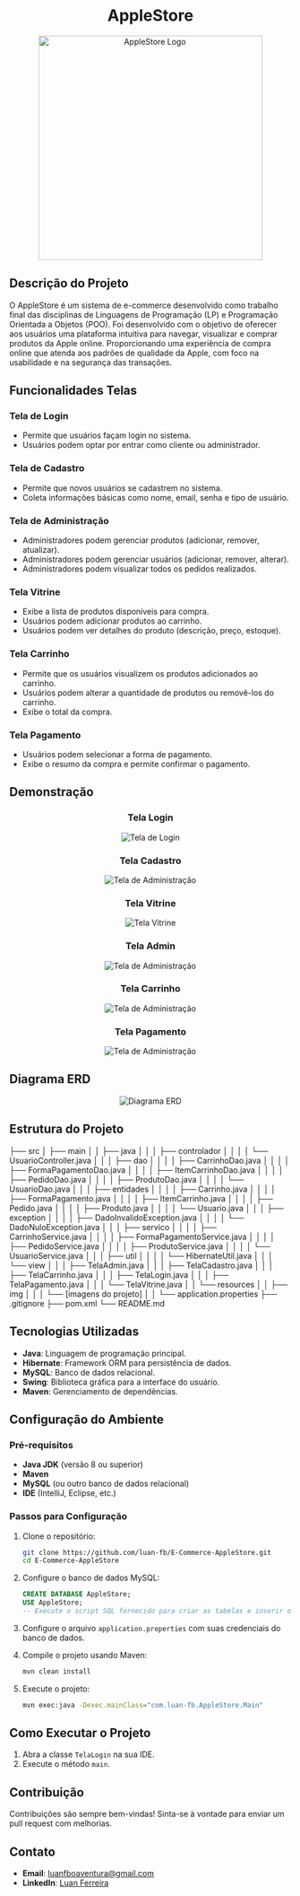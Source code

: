 <h1 align="center">AppleStore</h1>

<p align="center">
  <img src="https://github.com/luan-fb/E-Commerce-AppleStore/blob/main/src/main/resources/img/LogoAppleStore.png" alt="AppleStore Logo" width="400">
</p>

## Descrição do Projeto
O AppleStore é um sistema de e-commerce desenvolvido como trabalho final das disciplinas de Linguagens de Programação (LP) e Programação Orientada a Objetos (POO). Foi desenvolvido com o objetivo de oferecer aos usuários uma plataforma intuitiva para navegar, visualizar e comprar produtos da Apple online.
Proporcionando uma experiência de compra online que atenda aos padrões de qualidade da Apple, com foco na usabilidade e na segurança das transações.

## Funcionalidades Telas

### Tela de Login
- Permite que usuários façam login no sistema.
- Usuários podem optar por entrar como cliente ou administrador.

### Tela de Cadastro
- Permite que novos usuários se cadastrem no sistema.
- Coleta informações básicas como nome, email, senha e tipo de usuário.

### Tela de Administração
- Administradores podem gerenciar produtos (adicionar, remover, atualizar).
- Administradores podem gerenciar usuários (adicionar, remover, alterar).
- Administradores podem visualizar todos os pedidos realizados.

### Tela Vitrine
- Exibe a lista de produtos disponíveis para compra.
- Usuários podem adicionar produtos ao carrinho.
- Usuários podem ver detalhes do produto (descrição, preço, estoque).

### Tela Carrinho
- Permite que os usuários visualizem os produtos adicionados ao carrinho.
- Usuários podem alterar a quantidade de produtos ou removê-los do carrinho.
- Exibe o total da compra.

### Tela Pagamento
- Usuários podem selecionar a forma de pagamento.
- Exibe o resumo da compra e permite confirmar o pagamento.

## Demonstração
<h3 align="center">Tela Login</h3>
<p align="center">
  <img src="link-para-gif-login.gif" alt="Tela de Login">
</p>

<h3 align="center">Tela Cadastro</h3>
<p align="center">
  <img src="link-para-gif-admin.gif" alt="Tela de Administração">
</p>

<h3 align="center">Tela Vitrine</h3>
<p align="center">
  <img src="link-para-gif-vitrine.gif" alt="Tela Vitrine">
</p>

<h3 align="center">Tela Admin</h3>
<p align="center">
  <img src="link-para-gif-admin.gif" alt="Tela de Administração">
</p>

<h3 align="center">Tela Carrinho</h3>
<p align="center">
  <img src="link-para-gif-admin.gif" alt="Tela de Administração">
</p>

<h3 align="center">Tela Pagamento</h3>
<p align="center">
  <img src="link-para-gif-admin.gif" alt="Tela de Administração">
</p>

## Diagrama ERD
<p align="center">
  <img src="https://github.com/luan-fb/E-Commerce-AppleStore/blob/main/src/main/resources/img/AppleStore_Diagrama.png" alt="Diagrama ERD">
</p>

## Estrutura do Projeto

├── src
│ ├── main
│ │ ├── java
│ │ │ ├── controlador
│ │ │ │ └── UsuarioController.java
│ │ │ ├── dao
│ │ │ │ ├── CarrinhoDao.java
│ │ │ │ ├── FormaPagamentoDao.java
│ │ │ │ ├── ItemCarrinhoDao.java
│ │ │ │ ├── PedidoDao.java
│ │ │ │ ├── ProdutoDao.java
│ │ │ │ └── UsuarioDao.java
│ │ │ ├── entidades
│ │ │ │ ├── Carrinho.java
│ │ │ │ ├── FormaPagamento.java
│ │ │ │ ├── ItemCarrinho.java
│ │ │ │ ├── Pedido.java
│ │ │ │ ├── Produto.java
│ │ │ │ └── Usuario.java
│ │ │ ├── exception
│ │ │ │ ├── DadoInvalidoException.java
│ │ │ │ └── DadoNuloException.java
│ │ │ ├── servico
│ │ │ │ ├── CarrinhoService.java
│ │ │ │ ├── FormaPagamentoService.java
│ │ │ │ ├── PedidoService.java
│ │ │ │ ├── ProdutoService.java
│ │ │ │ └── UsuarioService.java
│ │ │ ├── util
│ │ │ │ └── HibernateUtil.java
│ │ │ └── view
│ │ │ ├── TelaAdmin.java
│ │ │ ├── TelaCadastro.java
│ │ │ ├── TelaCarrinho.java
│ │ │ ├── TelaLogin.java
│ │ │ ├── TelaPagamento.java
│ │ │ └── TelaVitrine.java
│ │ └── resources
│ │ ├── img
│ │ │ └── [imagens do projeto]
│ │ └── application.properties
├── .gitignore
├── pom.xml
└── README.md


## Tecnologias Utilizadas
- **Java**: Linguagem de programação principal.
- **Hibernate**: Framework ORM para persistência de dados.
- **MySQL**: Banco de dados relacional.
- **Swing**: Biblioteca gráfica para a interface do usuário.
- **Maven**: Gerenciamento de dependências.

## Configuração do Ambiente

### Pré-requisitos
- **Java JDK** (versão 8 ou superior)
- **Maven**
- **MySQL** (ou outro banco de dados relacional)
- **IDE** (IntelliJ, Eclipse, etc.)

### Passos para Configuração
1. Clone o repositório:
    ```bash
    git clone https://github.com/luan-fb/E-Commerce-AppleStore.git
    cd E-Commerce-AppleStore
    ```

2. Configure o banco de dados MySQL:
    ```sql
    CREATE DATABASE AppleStore;
    USE AppleStore;
    -- Execute o script SQL fornecido para criar as tabelas e inserir os dados
    ```

3. Configure o arquivo `application.properties` com suas credenciais do banco de dados.

4. Compile o projeto usando Maven:
    ```bash
    mvn clean install
    ```

5. Execute o projeto:
    ```bash
    mvn exec:java -Dexec.mainClass="com.luan-fb.AppleStore.Main"
    ```

## Como Executar o Projeto
1. Abra a classe `TelaLogin` na sua IDE.
2. Execute o método `main`.

## Contribuição
Contribuições são sempre bem-vindas! Sinta-se à vontade para enviar um pull request com melhorias.


## Contato
- **Email**: luanfboaventura@gmail.com
- **LinkedIn**: [Luan Ferreira](linkedin.com/in/luan-ferreira-671b03259)